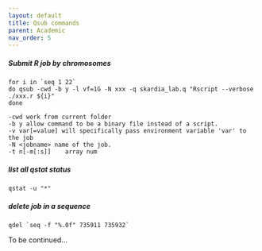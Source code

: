 ```yaml
---
layout: default
title: Qsub commands
parent: Academic
nav_order: 5
---
```


##### Submit R job by chromosomes

```
for i in `seq 1 22`
do qsub -cwd -b y -l vf=1G -N xxx -q skardia_lab.q "Rscript --verbose ./xxx.r ${i}"
done

-cwd work from current folder
-b y allow command to be a binary file instead of a script.
-v var[=value] will specifically pass environment variable 'var' to the job
-N <jobname> name of the job. 
-t n[-m[:s]]    array num

```

##### list all qstat status
```
qstat -u "*"

```

##### delete job in a sequence
```
qdel `seq -f "%.0f" 735911 735932`
```
To be continued...

